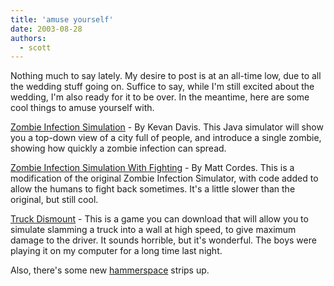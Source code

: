 ```yaml
---
title: 'amuse yourself'
date: 2003-08-28
authors:
  - scott
---
```


Nothing much to say lately. My desire to post is at an all-time low, due to all the wedding stuff going on. Suffice to say, while I'm still excited about the wedding, I'm also ready for it to be over. In the meantime, here are some cool things to amuse yourself with.

[Zombie Infection Simulation](http://kevan.org/proce55ing/zombies/) - By Kevan Davis. This Java simulator will show you a top-down view of a city full of people, and introduce a single zombie, showing how quickly a zombie infection can spread.

[Zombie Infection Simulation With Fighting](http://zombies.insertdisc.com/mattcordes/) - By Matt Cordes. This is a modification of the original Zombie Infection Simulator, with code added to allow the humans to fight back sometimes. It's a little slower than the original, but still cool.

[Truck Dismount](http://jet.ro/dismount/) - This is a game you can download that will allow you to simulate slamming a truck into a wall at high speed, to give maximum damage to the driver. It sounds horrible, but it's wonderful. The boys were playing it on my computer for a long time last night.

Also, there's some new [hammerspace](/site-archives/hammerspace/v2/) strips up.
